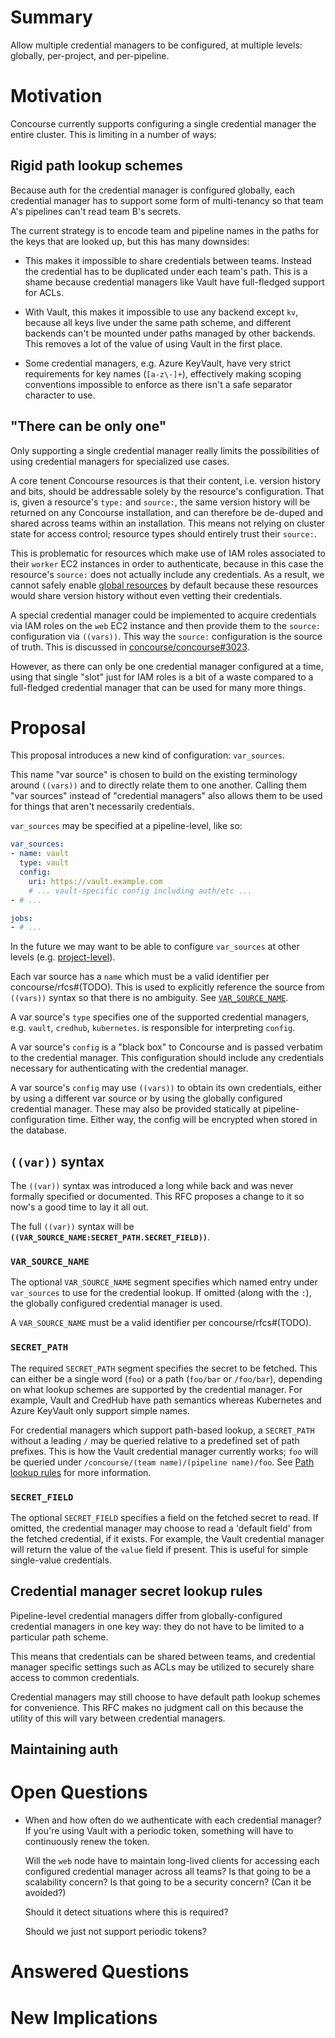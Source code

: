 # Summary

Allow multiple credential managers to be configured, at multiple levels:
globally, per-project, and per-pipeline.

# Motivation

Concourse currently supports configuring a single credential manager the
entire cluster. This is limiting in a number of ways:

## Rigid path lookup schemes

Because auth for the credential manager is configured globally, each credential
manager has to support some form of multi-tenancy so that team A's pipelines
can't read team B's secrets.

The current strategy is to encode team and pipeline names in the paths for the
keys that are looked up, but this has many downsides:

* This makes it impossible to share credentials between teams. Instead the
  credential has to be duplicated under each team's path. This is a shame
  because credential managers like Vault have full-fledged support for ACLs.

* With Vault, this makes it impossible to use any backend except `kv`, because
  all keys live under the same path scheme, and different backends can't be
  mounted under paths managed by other backends. This removes a lot of the
  value of using Vault in the first place.

* Some credential managers, e.g. Azure KeyVault, have very strict requirements
  for key names (`[a-z\-]+`), effectively making scoping conventions impossible
  to enforce as there isn't a safe separator character to use.

## "There can be only one"

Only supporting a single credential manager really limits the possibilities of
using credential managers for specialized use cases.

A core tenent Concourse resources is that their content, i.e. version history
and bits, should be addressable solely by the resource's configuration. That
is, given a resource's `type:` and `source:`, the same version history will be
returned on any Concourse installation, and can therefore be de-duped and
shared across teams within an installation. This means not relying on cluster
state for access control; resource types should entirely trust their `source:`.

This is problematic for resources which make use of IAM roles associated to
their `worker` EC2 instances in order to authenticate, because in this case the
resource's `source:` does not actually include any credentials. As a result, we
cannot safely enable [global
resources](https://concourse-ci.org/global-resources.html#some-resources-should-opt-out)
by default because these resources would share version history without even
vetting their credentials.

A special credential manager could be implemented to acquire credentials via
IAM roles on the `web` EC2 instance and then provide them to the `source:`
configuration via `((vars))`. This way the `source:` configuration is the
source of truth. This is discussed in
[concourse/concourse#3023](https://github.com/concourse/concourse/issues/3023).

However, as there can only be one credential manager configured at a time,
using that single "slot" just for IAM roles is a bit of a waste compared to a
full-fledged credential manager that can be used for many more things.

# Proposal

This proposal introduces a new kind of configuration: `var_sources`.

This name "var source" is chosen to build on the existing terminology around
`((vars))` and to directly relate them to one another. Calling them "var
sources" instead of "credential managers" also allows them to be used for
things that aren't necessarily credentials.

`var_sources` may be specified at a pipeline-level, like so:

```yaml
var_sources:
- name: vault
  type: vault
  config:
    uri: https://vault.example.com
    # ... vault-specific config including auth/etc ...
- # ...

jobs:
- # ...
```

In the future we may want to be able to configure `var_sources` at other levels
(e.g. [project-level](https://github.com/concourse/rfcs/pull/32)).

Each var source has a `name` which must be a valid identifier per
concourse/rfcs#(TODO). This is used to explicitly reference the source from
`((vars))` syntax so that there is no ambiguity. See
[`VAR_SOURCE_NAME`](#VAR_SOURCE_NAME).

A var source's `type` specifies one of the supported credential managers, e.g.
`vault`, `credhub`, `kubernetes`. is responsible for interpreting
`config`.

A var source's `config` is a "black box" to Concourse and is passed verbatim to
the credential manager. This configuration should include any credentials
necessary for authenticating with the credential manager.

A var source's `config` may use `((vars))` to obtain its own credentials,
either by using a different var source or by using the globally configured
credential manager. These may also be provided statically at
pipeline-configuration time. Either way, the config will be encrypted when
stored in the database.

## `((var))` syntax

The `((var))` syntax was introduced a long while back and was never formally
specified or documented. This RFC proposes a change to it so now's a good time
to lay it all out.

The full `((var))` syntax will be
**`((VAR_SOURCE_NAME:SECRET_PATH.SECRET_FIELD))`**.

### `VAR_SOURCE_NAME`

The optional `VAR_SOURCE_NAME` segment specifies which named entry under
`var_sources` to use for the credential lookup. If omitted (along with the
`:`), the globally configured credential manager is used.

A `VAR_SOURCE_NAME` must be a valid identifier per concourse/rfcs#(TODO).

### `SECRET_PATH`

The required `SECRET_PATH` segment specifies the secret to be fetched. This can
either be a single word (`foo`) or a path (`foo/bar` or `/foo/bar`), depending
on what lookup schemes are supported by the credential manager. For example,
Vault and CredHub have path semantics whereas Kubernetes and Azure KeyVault
only support simple names.

For credential managers which support path-based lookup, a `SECRET_PATH`
without a leading `/` may be queried relative to a predefined set of path
prefixes. This is how the Vault credential manager currently works; `foo` will
be queried under `/concourse/(team name)/(pipeline name)/foo`. See [Path lookup
rules](#path-lookup-rules) for more information.

### `SECRET_FIELD`

The optional `SECRET_FIELD` specifies a field on the fetched secret to read. If
omitted, the credential manager may choose to read a 'default field' from the
fetched credential, if it exists. For example, the Vault credential manager
will return the value of the `value` field if present. This is useful for
simple single-value credentials.

## Credential manager secret lookup rules

Pipeline-level credential managers differ from globally-configured credential
managers in one key way: they do not have to be limited to a particular path
scheme.

This means that credentials can be shared between teams, and credential manager
specific settings such as ACLs may be utilized to securely share access to
common credentials.

Credential managers may still choose to have default path lookup schemes for
convenience. This RFC makes no judgment call on this because the utility of
this will vary between credential managers.


## Maintaining auth


# Open Questions

* When and how often do we authenticate with each credential manager? If you're
  using Vault with a periodic token, something will have to continuously renew
  the token.

  Will the `web` node have to maintain long-lived clients for accessing each
  configured credential manager across all teams? Is that going to be a
  scalability concern? Is that going to be a security concern? (Can it be
  avoided?)

  Should it detect situations where this is required?

  Should we just not support periodic tokens?

# Answered Questions

# New Implications

